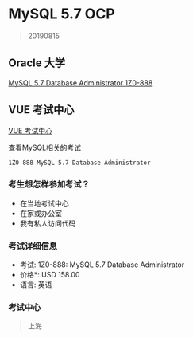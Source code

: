 # MySQL 5.7 OCP

> 20190815

## Oracle 大学

[MySQL 5.7 Database Administrator 1Z0-888](https://education.oracle.com/zh_CN/oracle-certified-professional-mysql-57-database-administrator/trackp_888)

## VUE 考试中心

[VUE 考试中心](https://www.pearsonvue.com.cn/)

查看MySQL相关的考试

```bash
1Z0-888	MySQL 5.7 Database Administrator
```

### 考生想怎样参加考试？

* 在当地考试中心
* 在家或办公室
* 我有私人访问代码


### 考试详细信息

* 考试: 1Z0-888: MySQL 5.7 Database Administrator 
* 价格*: USD 158.00
* 语言: 英语

### 考试中心

> 上海


